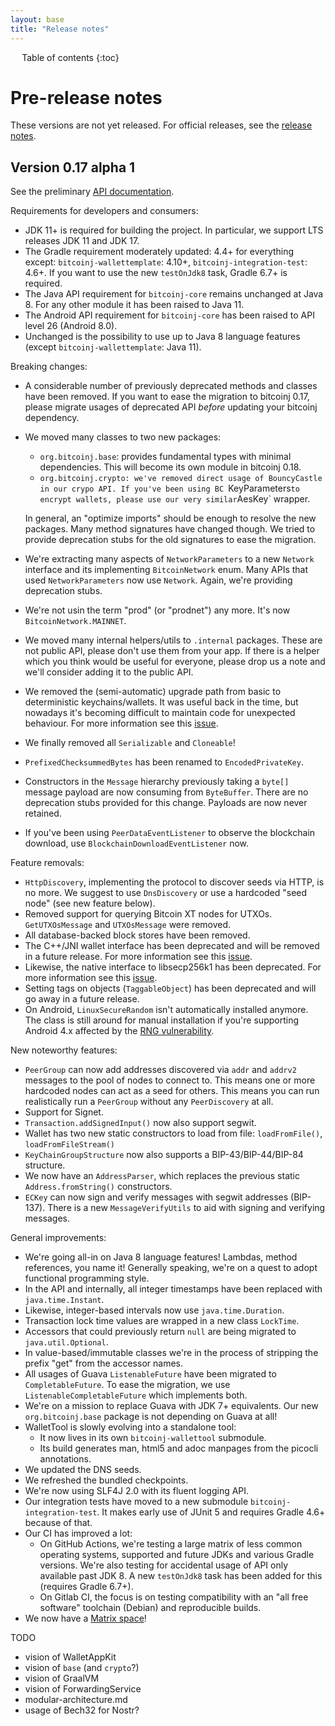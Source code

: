 ```yaml
---
layout: base
title: "Release notes"
---
```


<div markdown="1" id="toc" class="toc"><div markdown="1">

* Table of contents
{:toc}

</div></div>

<div markdown="1" class="toccontent">

# Pre-release notes

These versions are not yet released. For official releases, see the <a href="/release-notes">release notes</a>.

## Version 0.17 alpha 1

See the preliminary <a href="/javadoc/0.17-alpha1/">API documentation</a>.

Requirements for developers and consumers:

* JDK 11+ is required for building the project. In particular, we support LTS releases JDK 11 and JDK 17.
* The Gradle requirement moderately updated: 4.4+ for everything except: `bitcoinj-wallettemplate`: 4.10+,
  `bitcoinj-integration-test`: 4.6+. If you want to use the new `testOnJdk8` task, Gradle 6.7+ is required.
* The Java API requirement for `bitcoinj-core` remains unchanged at Java 8. For any other module it has been raised to
  Java 11.
* The Android API requirement for `bitcoinj-core` has been raised to API level 26 (Android 8.0).
* Unchanged is the possibility to use up to Java 8 language features (except `bitcoinj-wallettemplate`: Java 11).

Breaking changes:

* A considerable number of previously deprecated methods and classes have been removed. If you want to ease the
  migration to bitcoinj 0.17, please migrate usages of deprecated API *before* updating your bitcoinj dependency.
* We moved many classes to two new packages:
    * `org.bitcoinj.base`: provides fundamental types with minimal dependencies. This will become its own module in
      bitcoinj 0.18.
    * `org.bitcoinj.crypto: we've removed direct usage of BouncyCastle in our crypo API. If you've been using BC
      `KeyParameters` to encrypt wallets, please use our very similar `AesKey` wrapper.

  In general, an "optimize imports" should be enough to resolve the new packages. Many method signatures have
  changed though. We tried to provide deprecation stubs for the old signatures to ease the migration.
* We're extracting many aspects of `NetworkParameters` to a new `Network` interface and its implementing
  `BitcoinNetwork` enum. Many APIs that used `NetworkParameters` now use `Network`. Again, we're providing deprecation
  stubs.
* We're not usin the term "prod" (or "prodnet") any more. It's now `BitcoinNetwork.MAINNET`.
* We moved many internal helpers/utils to `.internal` packages. These are not public API, please don't use them from
  your app. If there is a helper which you think would be useful for everyone, please drop us a note and we'll consider
  adding it to the public API.
* We removed the (semi-automatic) upgrade path from basic to deterministic keychains/wallets. It was useful back in the
  time, but nowadays it's becoming difficult to maintain code for unexpected behaviour.
  For more information see this [issue](https://github.com/bitcoinj/bitcoinj/issues/2342).
* We finally removed all `Serializable` and `Cloneable`!
* `PrefixedChecksummedBytes` has been renamed to `EncodedPrivateKey`.
* Constructors in the `Message` hierarchy previously taking a `byte[]` message payload are now consuming from
  `ByteBuffer`. There are no deprecation stubs provided for this change. Payloads are now never retained.
* If you've been using `PeerDataEventListener` to observe the blockchain download, use `BlockchainDownloadEventListener`
  now.

Feature removals:

* `HttpDiscovery`, implementing the protocol to discover seeds via HTTP, is no more. We suggest to use `DnsDiscovery`
  or use a hardcoded "seed node" (see new feature below).
* Removed support for querying Bitcoin XT nodes for UTXOs. `GetUTXOsMessage` and `UTXOsMessage` were removed.
* All database-backed block stores have been removed.
* The C++/JNI wallet interface has been deprecated and will be removed in a future release. For more information see
  this [issue](https://github.com/bitcoinj/bitcoinj/issues/2465).
* Likewise, the native interface to libsecp256k1 has been deprecated. For more information see this
  [issue](https://github.com/bitcoinj/bitcoinj/pull/2267).
* Setting tags on objects (`TaggableObject`) has been deprecated and will go away in a future release.
* On Android, `LinuxSecureRandom` isn't automatically installed anymore. The class is still around for manual
  installation if you're supporting Android 4.x affected by the
  [RNG vulnerability](https://bitcoin.org/en/alert/2013-08-11-android).

New noteworthy features:

* `PeerGroup` can now add addresses discovered via `addr` and `addrv2` messages to the pool of nodes to connect to.
  This means one or more hardcoded nodes can act as a seed for others. This means you can run realistically run a
  `PeerGroup` without any `PeerDiscovery` at all.
* Support for Signet.
* `Transaction.addSignedInput()` now also support segwit.
* Wallet has two new static constructors to load from file: `loadFromFile()`, `loadFromFileStream()`
* `KeyChainGroupStructure` now also supports a BIP-43/BIP-44/BIP-84 structure.
* We now have an `AddressParser`, which replaces the previous static `Address.fromString()` constructors.
* `ECKey` can now sign and verify messages with segwit addresses (BIP-137). There is a new `MessageVerifyUtils` to aid
  with signing and verifying messages.

General improvements:

* We're going all-in on Java 8 language features! Lambdas, method references, you name it! Generally speaking, we're
  on a quest to adopt functional programming style.
* In the API and internally, all integer timestamps have been replaced with `java.time.Instant`.
* Likewise, integer-based intervals now use `java.time.Duration`.
* Transaction lock time values are wrapped in a new class `LockTime`.
* Accessors that could previously return `null` are being migrated to `java.util.Optional`.
* In value-based/immutable classes we're in the process of stripping the prefix "get" from the accessor names.
* All usages of Guava `ListenableFuture` have been migrated to `CompletableFuture`. To ease the migration, we use
  `ListenableCompletableFuture` which implements both.
* We're on a mission to replace Guava with JDK 7+ equivalents. Our new `org.bitcoinj.base` package is not depending
  on Guava at all!
* WalletTool is slowly evolving into a standalone tool:
    * It now lives in its own `bitcoinj-wallettool` submodule.
    * Its build generates man, html5 and adoc manpages from the picocli annotations.
* We updated the DNS seeds.
* We refreshed the bundled checkpoints.
* We're now using SLF4J 2.0 with its fluent logging API.
* Our integration tests have moved to a new submodule `bitcoinj-integration-test`. It makes early use of JUnit 5 and
  requires Gradle 4.6+ because of that.
* Our CI has improved a lot:
    * On GitHub Actions, we're testing a large matrix of less common operating systems, supported and future JDKs and
      various Gradle versions. We're also testing for accidental usage of API only available past JDK 8. A new
      `testOnJdk8` task has been added for this (requires Gradle 6.7+).
    * On Gitlab CI, the focus is on testing compatibility with an "all free software" toolchain (Debian) and reproducible
      builds.
* We now have a <a href="/#community">Matrix space</a>!

TODO

* vision of WalletAppKit
* vision of `base` (and `crypto`?)
* vision of GraalVM
* vision of ForwardingService
* modular-architecture.md
* usage of Bech32 for Nostr?

</div>
